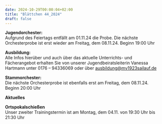 ```yaml
---
date: 2024-10-29T00:00:04+02:00
title: "Blättchen 44_2024"
draft: false
---
```



**Jugendorchester:**  
Aufgrund des Feiertags entfällt am 01.11.24 die Probe. Die nächste Orchesterprobe ist erst wieder am Freitag, dem 08.11.24. Beginn 19:00 Uhr 


**Ausbildung:**  
Alle Infos hierüber und auch über das aktuelle Unterrichts- und Fächerangebot erhalten Sie von unserer Jugendbeiratsleiterin Vanessa Hartmann unter 0176 – 94336069 oder 
über 
ausbildung@mv1923sailauf.de


**Stammorchester:**  
Die nächste Orchesterprobe ist ebenfalls erst am Freitag, dem 08.11.24. Beginn 20:00 Uhr 

**Aktuelles**  

**Ortspokalschießen**  
Unser zweiter Trainingstermin ist am Montag, dem 04.11. von 19:30 Uhr bis 21:30 Uhr
